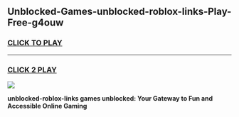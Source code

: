 
## Unblocked-Games-unblocked-roblox-links-Play-Free-g4ouw
<h3>
<a href="https://premium76.site?title=unblocked-roblox-links&ref=18A1">CLICK TO PLAY</a></h3>
<hr>

<h3>
<a href="https://premium76.site?title=unblocked-roblox-links&ref=18A1">CLICK 2 PLAY</a>
  
</h3>

<a href="https://premium76.site?title=unblocked-roblox-links&ref=18A1"><img src="https://clearcache.store/games.png"></a>


**unblocked-roblox-links games unblocked: Your Gateway to Fun and Accessible Online Gaming**
